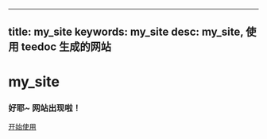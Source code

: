 
---
title: my_site
keywords: my_site
desc: my_site, 使用 teedoc 生成的网站
---




<div id="home_page">
    <div>
        <h1><span>my_site</span></h1>
        <h3>好耶~ 网站出现啦！</h3>
    </div>
    <div id="big_btn_wrapper">
        <div class="big_btn">
            <a href="/get_started/zh/">开始使用</a>
        </div>
    </div>
</div>

